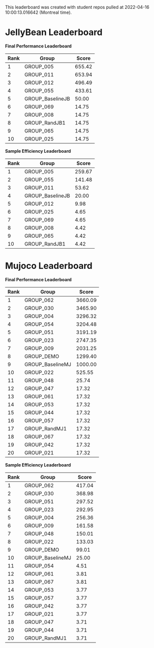 This leaderboard was created with student repos pulled at 2022-04-16 10:00:13.016642 (Montreal time).


# JellyBean Leaderboard

**Final Performance Leaderboard**

|Rank      |Group     |Score     |
|----------|----------|----------|
|1      |GROUP_005     |655.42     |
|2      |GROUP_011     |653.94     |
|3      |GROUP_012     |496.49     |
|4      |GROUP_055     |433.61     |
|5      |GROUP_BaselineJB     |50.00     |
|6      |GROUP_069     |14.75     |
|7      |GROUP_008     |14.75     |
|8      |GROUP_RandJB1     |14.75     |
|9      |GROUP_065     |14.75     |
|10      |GROUP_025     |14.75     |


**Sample Efficiency Leaderboard**

|Rank      |Group     |Score     |
|----------|----------|----------|
|1      |GROUP_005     |259.67     |
|2      |GROUP_055     |141.48     |
|3      |GROUP_011     |53.62     |
|4      |GROUP_BaselineJB     |20.00     |
|5      |GROUP_012     |9.98     |
|6      |GROUP_025     |4.65     |
|7      |GROUP_069     |4.65     |
|8      |GROUP_008     |4.42     |
|9      |GROUP_065     |4.42     |
|10      |GROUP_RandJB1     |4.42     |


# Mujoco Leaderboard

**Final Performance Leaderboard**

|Rank      |Group     |Score     |
|----------|----------|----------|
|1      |GROUP_062     |3660.09     |
|2      |GROUP_030     |3465.90     |
|3      |GROUP_004     |3296.32     |
|4      |GROUP_054     |3204.48     |
|5      |GROUP_051     |3191.19     |
|6      |GROUP_023     |2747.35     |
|7      |GROUP_009     |2031.25     |
|8      |GROUP_DEMO     |1299.40     |
|9      |GROUP_BaselineMJ     |1000.00     |
|10      |GROUP_022     |525.55     |
|11      |GROUP_048     |25.74     |
|12      |GROUP_047     |17.32     |
|13      |GROUP_061     |17.32     |
|14      |GROUP_053     |17.32     |
|15      |GROUP_044     |17.32     |
|16      |GROUP_057     |17.32     |
|17      |GROUP_RandMJ1     |17.32     |
|18      |GROUP_067     |17.32     |
|19      |GROUP_042     |17.32     |
|20      |GROUP_021     |17.32     |


**Sample Efficiency Leaderboard**

|Rank      |Group     |Score     |
|----------|----------|----------|
|1      |GROUP_062     |417.04     |
|2      |GROUP_030     |368.98     |
|3      |GROUP_051     |297.52     |
|4      |GROUP_023     |292.95     |
|5      |GROUP_004     |256.36     |
|6      |GROUP_009     |161.58     |
|7      |GROUP_048     |150.01     |
|8      |GROUP_022     |133.03     |
|9      |GROUP_DEMO     |99.01     |
|10      |GROUP_BaselineMJ     |25.00     |
|11      |GROUP_054     |4.51     |
|12      |GROUP_061     |3.81     |
|13      |GROUP_067     |3.81     |
|14      |GROUP_053     |3.77     |
|15      |GROUP_057     |3.77     |
|16      |GROUP_042     |3.77     |
|17      |GROUP_021     |3.77     |
|18      |GROUP_047     |3.71     |
|19      |GROUP_044     |3.71     |
|20      |GROUP_RandMJ1     |3.71     |



